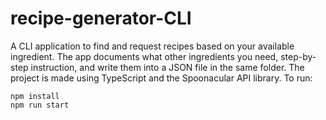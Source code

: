 # recipe-generator-CLI
A CLI application to find and request recipes based on your available ingredient. The app documents what other ingredients you need, step-by-step instruction, and write them into a JSON file in the same folder. The project is made using TypeScript and the Spoonacular API library.
To run:
```
npm install
npm run start
```
